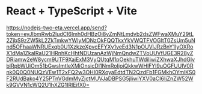# React + TypeScript + Vite

https://nodejs-two-eta.vercel.app/send?token=eyJlbmRwb2ludCI6Imh0dHBzOi8vZmNtLmdvb2dsZWFwaXMuY29tL2ZjbS9zZW5kL2ZkTmkwYWlyMDNzOkFQQTkxYkVWQTFVOGltT0ZsUm5uNnd5OFhaaWNRUExqb0U1XzkzeXpvcEFYXy1veEd3N1pOUVlJRzBnY1IyOXRoX1dMa1ZkalRaU21HRnhKcHhtNDUzanAzWjNmQndwZTVoUUVfUGE3R28yZDRiamw2eW8ycm9UTF9XajExM3VyQUtqM1pOekhuTWdiIiwiZXhwaXJhdGlvblRpbWUiOm51bGwsImtleXMiOnsicDI1NmRoIjoiQkkwWHlFYl9uOGFUUlV0Rnk0Q0Q0NUQzVEw1T2xFQ2w3OHI0RXoyaEdtdTN2QzdFb1FGMkhOYmlKS0F2RUdBako4Y25PTnVGdmMyZjctMUVJaDBPSG5jIiwiYXV0aCI6IjZnZW52Wk9GVVN1cWQ2U1hXZG1IRlEifX0=